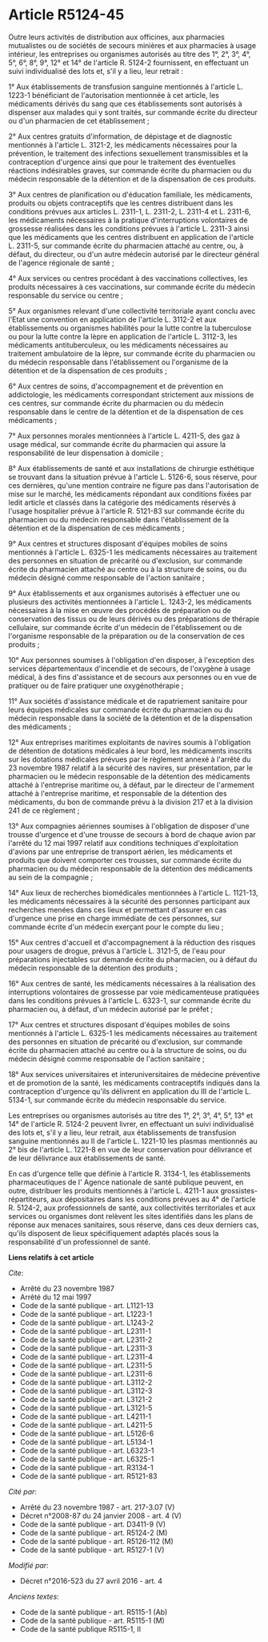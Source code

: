 # Article R5124-45

Outre leurs activités de distribution aux officines, aux pharmacies mutualistes ou de sociétés de secours minières et aux
pharmacies à usage intérieur, les entreprises ou organismes autorisés au titre des 1°, 2°, 3°, 4°, 5°, 6°, 8°, 9°, 12° et 14°
de l'article R. 5124-2 fournissent, en effectuant un suivi individualisé des lots et, s'il y a lieu, leur retrait : 

1° Aux établissements de transfusion sanguine mentionnés à l'article L. 1223-1 bénéficiant de l'autorisation mentionnée à cet
article, les médicaments dérivés du sang que ces établissements sont autorisés à dispenser aux malades qui y sont traités,
sur commande écrite du directeur ou d'un pharmacien de cet établissement ; 

2° Aux centres gratuits d'information, de dépistage et de diagnostic mentionnés à l'article L. 3121-2, les médicaments
nécessaires pour la prévention, le traitement des infections sexuellement transmissibles et la contraception d'urgence ainsi
que pour le traitement des éventuelles réactions indésirables graves, sur commande écrite du pharmacien ou du médecin
responsable de la détention et de la dispensation de ces produits. 

3° Aux centres de planification ou d'éducation familiale, les médicaments, produits ou objets contraceptifs que les centres
distribuent dans les conditions prévues aux articles L. 2311-1, L. 2311-2, L. 2311-4 et L. 2311-6, les médicaments
nécessaires à la pratique d'interruptions volontaires de grossesse réalisées dans les conditions prévues à l'article L.
2311-3 ainsi que les médicaments que les centres distribuent en application de l'article L. 2311-5, sur commande écrite du
pharmacien attaché au centre, ou, à défaut, du directeur, ou d'un autre médecin autorisé par le directeur général de l'agence
régionale de santé ; 

4° Aux services ou centres procédant à des vaccinations collectives, les produits nécessaires à ces vaccinations, sur
commande écrite du médecin responsable du service ou centre ; 

5° Aux organismes relevant d'une collectivité territoriale ayant conclu avec l'Etat une convention en application de
l'article L. 3112-2 et aux établissements ou organismes habilités pour la lutte contre la tuberculose ou pour la lutte contre
la lèpre en application de l'article L. 3112-3, les médicaments antituberculeux, ou les médicaments nécessaires au traitement
ambulatoire de la lèpre, sur commande écrite du pharmacien ou du médecin responsable dans l'établissement ou l'organisme de
la détention et de la dispensation de ces produits ; 

6° Aux centres de soins, d'accompagnement et de prévention en addictologie, les médicaments correspondant strictement aux
missions de ces centres, sur commande écrite du pharmacien ou du médecin responsable dans le centre de la détention et de la
dispensation de ces médicaments ; 

7° Aux personnes morales mentionnées à l'article L. 4211-5, des gaz à usage médical, sur commande écrite du pharmacien qui
assure la responsabilité de leur dispensation à domicile ; 

8° Aux établissements de santé et aux installations de chirurgie esthétique se trouvant dans la situation prévue à l'article
L. 5126-6, sous réserve, pour ces dernières, qu'une mention contraire ne figure pas dans l'autorisation de mise sur le
marché, les médicaments répondant aux conditions fixées par ledit article et classés dans la catégorie des médicaments
réservés à l'usage hospitalier prévue à l'article R. 5121-83 sur commande écrite du pharmacien ou du médecin responsable dans
l'établissement de la détention et de la dispensation de ces médicaments ; 

9° Aux centres et structures disposant d'équipes mobiles de soins mentionnés à l'article L. 6325-1 les médicaments
nécessaires au traitement des personnes en situation de précarité ou d'exclusion, sur commande écrite du pharmacien attaché
au centre ou à la structure de soins, ou du médecin désigné comme responsable de l'action sanitaire ; 

9° Aux établissements et aux organismes autorisés à effectuer une ou plusieurs des activités mentionnées à l'article L.
1243-2, les médicaments nécessaires à la mise en œuvre des procédés de préparation ou de conservation des tissus ou de leurs
dérivés ou des préparations de thérapie cellulaire, sur commande écrite d'un médecin de l'établissement ou de l'organisme
responsable de la préparation ou de la conservation de ces produits ; 

10° Aux personnes soumises à l'obligation d'en disposer, à l'exception des services départementaux d'incendie et de secours,
de l'oxygène à usage médical, à des fins d'assistance et de secours aux personnes ou en vue de pratiquer ou de faire
pratiquer une oxygénothérapie ; 

11° Aux sociétés d'assistance médicale et de rapatriement sanitaire pour leurs équipes médicales sur commande écrite du
pharmacien ou du médecin responsable dans la société de la détention et de la dispensation des médicaments ; 

12° Aux entreprises maritimes exploitants de navires soumis à l'obligation de détention de dotations médicales à leur bord,
les médicaments inscrits sur les dotations médicales prévues par le règlement annexé à l'arrêté du 23 novembre 1987 relatif à
la sécurité des navires, sur présentation, par le pharmacien ou le médecin responsable de la détention des médicaments
attaché à l'entreprise maritime ou, à défaut, par le directeur de l'armement attaché à l'entreprise maritime, et responsable
de la détention des médicaments, du bon de commande prévu à la division 217 et à la division 241 de ce règlement ; 

13° Aux compagnies aériennes soumises à l'obligation de disposer d'une trousse d'urgence et d'une trousse de secours à bord
de chaque avion par l'arrêté du 12 mai 1997 relatif aux conditions techniques d'exploitation d'avions par une entreprise de
transport aérien, les médicaments et produits que doivent comporter ces trousses, sur commande écrite du pharmacien ou du
médecin responsable de la détention des médicaments au sein de la compagnie ; 

14° Aux lieux de recherches biomédicales mentionnées à l'article L. 1121-13, les médicaments nécessaires à la sécurité des
personnes participant aux recherches menées dans ces lieux et permettant d'assurer en cas d'urgence une prise en charge
immédiate de ces personnes, sur commande écrite d'un médecin exerçant pour le compte du lieu ; 

15° Aux centres d'accueil et d'accompagnement à la réduction des risques pour usagers de drogue, prévus à l'article L.
3121-5, de l'eau pour préparations injectables sur demande écrite du pharmacien, ou à défaut du médecin responsable de la
détention des produits ; 

16° Aux centres de santé, les médicaments nécessaires à la réalisation des interruptions volontaires de grossesse par voie
médicamenteuse pratiquées dans les conditions prévues à l'article L. 6323-1, sur commande écrite du pharmacien ou, à défaut,
d'un médecin autorisé par le préfet ; 

17° Aux centres et structures disposant d'équipes mobiles de soins mentionnés à l'article L. 6325-1 les médicaments
nécessaires au traitement des personnes en situation de précarité ou d'exclusion, sur commande écrite du pharmacien attaché
au centre ou à la structure de soins, ou du médecin désigné comme responsable de l'action sanitaire ; 

18° Aux services universitaires et interuniversitaires de médecine préventive et de promotion de la santé, les médicaments
contraceptifs indiqués dans la contraception d'urgence qu'ils délivrent en application du III de l'article L. 5134-1, sur
commande écrite du médecin responsable du service. 

Les entreprises ou organismes autorisés au titre des 1°, 2°, 3°, 4°, 5°, 13° et 14° de l'article R. 5124-2 peuvent livrer, en
effectuant un suivi individualisé des lots et, s'il y a lieu, leur retrait, aux établissements de transfusion sanguine
mentionnés au II de l'article L. 1221-10 les plasmas mentionnés au 2° bis de l'article L. 1221-8 en vue de leur conservation
pour délivrance et de leur délivrance aux établissements de santé. 

En cas d'urgence telle que définie à l'article R. 3134-1, les établissements pharmaceutiques de l'           Agence nationale
de santé publique peuvent, en outre, distribuer les produits mentionnés à l'article L. 4211-1 aux grossistes-répartiteurs,
aux dépositaires dans les conditions prévues au 4° de l'article R. 5124-2, aux professionnels de santé, aux collectivités
territoriales et aux services ou organismes dont relèvent les sites identifiés dans les plans de réponse aux menaces
sanitaires, sous réserve, dans ces deux derniers cas, qu'ils disposent de lieux spécifiquement adaptés placés sous la
responsabilité d'un professionnel de santé.

**Liens relatifs à cet article**

_Cite_:

  - Arrêté du 23 novembre 1987
  - Arrêté du 12 mai 1997
  - Code de la santé publique - art. L1121-13
  - Code de la santé publique - art. L1223-1
  - Code de la santé publique - art. L1243-2
  - Code de la santé publique - art. L2311-1
  - Code de la santé publique - art. L2311-2
  - Code de la santé publique - art. L2311-3
  - Code de la santé publique - art. L2311-4
  - Code de la santé publique - art. L2311-5
  - Code de la santé publique - art. L2311-6
  - Code de la santé publique - art. L3112-2
  - Code de la santé publique - art. L3112-3
  - Code de la santé publique - art. L3121-2
  - Code de la santé publique - art. L3121-5
  - Code de la santé publique - art. L4211-1
  - Code de la santé publique - art. L4211-5
  - Code de la santé publique - art. L5126-6
  - Code de la santé publique - art. L5134-1
  - Code de la santé publique - art. L6323-1
  - Code de la santé publique - art. L6325-1
  - Code de la santé publique - art. R3134-1
  - Code de la santé publique - art. R5121-83

_Cité par_:

  - Arrêté du 23 novembre 1987 - art. 217-3.07 (V)
  - Décret n°2008-87 du 24 janvier 2008 - art. 4 (V)
  - Code de la santé publique - art. D3411-9 (V)
  - Code de la santé publique - art. R5124-2 (M)
  - Code de la santé publique - art. R5126-112 (M)
  - Code de la santé publique - art. R5127-1 (V)

_Modifié par_:

  - Décret n°2016-523 du 27 avril 2016 - art. 4

_Anciens textes_:

  - Code de la santé publique - art. R5115-1 (Ab)
  - Code de la santé publique - art. R5115-1 (M)
  - Code de la santé publique R5115-1, II

